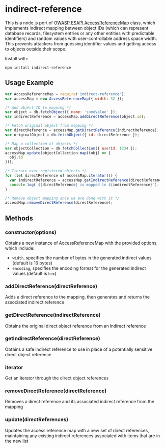 # indirect-reference
This is a node.js port of
[OWASP ESAPI AccessReferenceMap](https://static.javadoc.io/org.owasp.esapi/esapi/2.0.1/org/owasp/esapi/AccessReferenceMap.html)
class, which implements indirect mapping between object IDs (which can represent
database records, filesystem entries or any other entities with predictable
identifiers) and random values with user-controllable address space width.
This prevents attackers from guessing identifier values and getting access to
objects outside their scope.

Install with:
```shell
npm install indirect-reference
```
## Usage Example
```javascript
var AccessReferenceMap = require('indirect-reference');
var accessMap = new AccessReferenceMap({ width: 32 });

/* Add object ID to mapping */
var object = db.fetchObject({ name: 'someValue' });
var indirectReference = accessMap.addDirectReference(object.id);

/* Fetch original object from mapping */
var directReference = accessMap.getDirectReference(indirectReference);
var originalObject = db.fetchObject({ id: directReference });

/* Map a collection of objects */
var objectCollection = db.fetchCollection({ userId: 1234 });
accessMap.update(objectCollection.map((obj) => {
  obj.id
}));

/* Iterate over registered objects */
for (let directReference of accessMap.iterator()) {
  var indirectReference = accessMap.getIndirectReference(directReference)
  console.log(`${directReference} is mapped to ${indirectReference}`);
}

/* Remove object mapping once we are done with it */
accessMap.removeDirectReference(directReference);
```
## Methods
### constructor(options)
Obtains a new instance of AccessReferenceMap with the provided options, which include:
* `width`, specifies the number of bytes in the generated indirect values (default is 16 bytes)
* `encoding`, specifies the encoding format for the generated indirect values (default is `hex`)

### addDirectReference(directReference)
Adds a direct reference to the mapping, then generates and returns the associated indirect reference

### getDirectReference(indirectReference)
Obtains the original direct object reference from an indirect reference

### getIndirectReference(directReference)
Obtains a safe indirect reference to use in place of a potentially sensitive direct object reference

### iterator
Get an iterator through the direct object references

### removeDirectReference(directReference)
Removes a direct reference and its associated indirect reference from the mapping

### update(directReferences)
Updates the access reference map with a new set of direct references, maintaining any existing indirect
references associated with items that are in the new list
